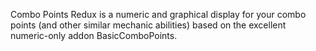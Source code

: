Combo Points Redux is a numeric and graphical display for your combo points (and other similar mechanic abilities) based on the excellent numeric-only addon BasicComboPoints.
